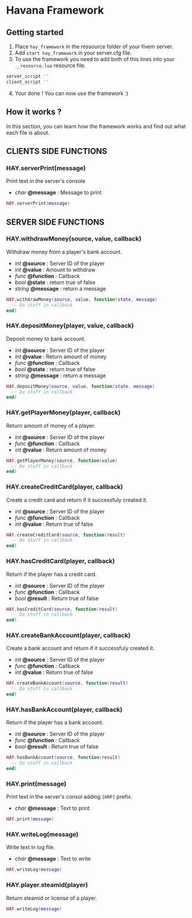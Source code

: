 # Havana Framework
## Getting started
1. Place `hay_framework` in the ressource folder of your fivem server.
2. Add `start hay_framework` in your server.cfg file.
3. To use the framework you need to add both of this lines into your `__resource.lua` resource file.
```lua
server_script ''
client_script ''
```
4. Your done ! You can now use the framework :)
## How it works ?
In this section, you can learn how the framework works and find out what each file is about.

## CLIENTS SIDE FUNCTIONS
### HAY.serverPrint(message)
Print text in the server's console
- *char* **@message** : Message to print
```lua
HAY.serverPrint(message)
```

## SERVER SIDE FUNCTIONS
### HAY.withdrawMoney(source, value, callback)
Withdraw money from a player's bank account.
- *int* **@source** : Server ID of the player
- *int* **@value** : Amount to withdraw
- *func* **@function** : Callback
 - *bool* **@state** : return true of false
 - *string* **@message** : return a message
```lua
HAY.withdrawMoney(source, value, function(state, message)
  -- Do stuff in callback
end)
```

### HAY.depositMoney(player, value, callback)
Deposit money to bank account.
- *int* **@source** : Server ID of the player
- *int* **@value** : Return amount of money
- *func* **@function** : Callback
 - *bool* **@state** : return true of false
 - *string* **@message** : return a message
```lua
HAY.depositMoney(source, value, function(state, message)
  -- Do stuff in callback
end)
```

### HAY.getPlayerMoney(player, callback)
Return amount of money of a player.
- *int* **@source** : Server ID of the player
- *func* **@function** : Callback
 - *int* **@value** : Return amount of money
```lua
HAY.getPlayerMoney(source, function(value)
  -- Do stuff in callback
end)
```

### HAY.createCreditCard(player, callback)
Create a credit card and return if it successfuly created it.
- *int* **@source** : Server ID of the player
- *func* **@function** : Callback
 - *int* **@value** : Return true of false
```lua
HAY.createCreditCard(source, function(result)
  -- Do stuff in callback
end)
```

### HAY.hasCreditCard(player, callback)
Return if the player has a credit card.
- *int* **@source** : Server ID of the player
- *func* **@function** : Callback
 - *bool* **@result** : Return true of false
```lua
HAY.hasCreditCard(source, function(result)
  -- Do stuff in callback
end)
```

### HAY.createBankAccount(player, callback)
Create a bank account and return if it successfuly created it.
- *int* **@source** : Server ID of the player
- *func* **@function** : Callback
 - *int* **@value** : Return true of false
```lua
HAY.createBankAccount(source, function(result)
  -- Do stuff in callback
end)
```

### HAY.hasBankAccount(player, callback)
Return if the player has a bank account.
- *int* **@source** : Server ID of the player
- *func* **@function** : Callback
 - *bool* **@result** : Return true of false
```lua
HAY.hasBankAccount(source, function(result)
  -- Do stuff in callback
end)
```

### HAY.print(message)
Print text in the server's consol adding `[HRP]` prefix.
- *char* **@message** : Text to print
```lua
HAY.print(message)
```

### HAY.writeLog(message)
Write text in log file.
- *char* **@message** : Text to write
```lua
HAY.writeLog(message)
```

### HAY.player.steamid(player)
Return steamid or license of a player.
```lua
HAY.writeLog(message)
```

